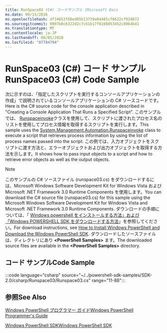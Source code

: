 ```yaml
---
title: RunSpace03 (C#) コードサンプル |Microsoft Docs
ms.date: 09/13/2016
ms.openlocfilehash: df34652f60ed85b13739a04485cf6622cf924872
ms.sourcegitcommit: 0907b8c6322d2c7c61b17f8168d53452c8964b41
ms.translationtype: MT
ms.contentlocale: ja-JP
ms.lasthandoff: 08/05/2020
ms.locfileid: "87784794"
---
```

# <a name="runspace03-c-code-sample"></a><span data-ttu-id="3ecca-102">RunSpace03 (C#) コード サンプル</span><span class="sxs-lookup"><span data-stu-id="3ecca-102">RunSpace03 (C#) Code Sample</span></span>

<span data-ttu-id="3ecca-103">次に示すのは、「指定したスクリプトを実行するコンソールアプリケーションの作成」で説明されているコンソールアプリケーションの C# ソースコードです。</span><span class="sxs-lookup"><span data-stu-id="3ecca-103">Here is the C# source code for the console application described in "Creating a Console Application That Runs a Specified Script".</span></span> <span data-ttu-id="3ecca-104">このサンプルでは、 [Runspaceinvoke](/dotnet/api/System.Management.Automation.RunspaceInvoke)クラスを使用して、スクリプトに渡されたプロセス名のリストを使用してプロセス情報を取得するスクリプトを実行します。</span><span class="sxs-lookup"><span data-stu-id="3ecca-104">This sample uses the [System.Management.Automation.Runspaceinvoke](/dotnet/api/System.Management.Automation.RunspaceInvoke) class to execute a script that retrieves process information by using the list of process names passed into the script.</span></span> <span data-ttu-id="3ecca-105">この例では、入力オブジェクトをスクリプトに渡す方法と、エラーオブジェクトおよび出力オブジェクトを取得する方法を示します。</span><span class="sxs-lookup"><span data-stu-id="3ecca-105">It shows how to pass input objects to a script and how to retrieve error objects as well as the output objects.</span></span>

> [!NOTE]
> <span data-ttu-id="3ecca-106">このサンプルの C# ソースファイル (runspace03.cs) をダウンロードするには、Microsoft Windows Software Development Kit for Windows Vista および Microsoft .NET Framework 3.0 Runtime Components を使用します。</span><span class="sxs-lookup"><span data-stu-id="3ecca-106">You can download the C# source file (runspace03.cs) for this sample using the Microsoft Windows Software Development Kit for Windows Vista and Microsoft .NET Framework 3.0 Runtime Components.</span></span> <span data-ttu-id="3ecca-107">ダウンロードの手順については、「 [Windows powershell をインストールする方法」および「Windows POWERSHELL SDK をダウンロードする方法](/powershell/scripting/developer/installing-the-windows-powershell-sdk)」を参照してください。</span><span class="sxs-lookup"><span data-stu-id="3ecca-107">For download instructions, see [How to Install Windows PowerShell and Download the Windows PowerShell SDK](/powershell/scripting/developer/installing-the-windows-powershell-sdk).</span></span>
> <span data-ttu-id="3ecca-108">ダウンロードしたソースファイルは、ディレクトリにあり **\<PowerShell Samples>** ます。</span><span class="sxs-lookup"><span data-stu-id="3ecca-108">The downloaded source files are available in the **\<PowerShell Samples>** directory.</span></span>

## <a name="code-sample"></a><span data-ttu-id="3ecca-109">コード サンプル</span><span class="sxs-lookup"><span data-stu-id="3ecca-109">Code Sample</span></span>

:::code language="csharp" source="~/../powershell-sdk-samples/SDK-2.0/csharp/Runspace03/Runspace03.cs" range="11-88":::

## <a name="see-also"></a><span data-ttu-id="3ecca-110">参照</span><span class="sxs-lookup"><span data-stu-id="3ecca-110">See Also</span></span>

[<span data-ttu-id="3ecca-111">Windows PowerShell プログラマー ガイド</span><span class="sxs-lookup"><span data-stu-id="3ecca-111">Windows PowerShell Programmer's Guide</span></span>](./windows-powershell-programmer-s-guide.md)

[<span data-ttu-id="3ecca-112">Windows PowerShell SDK</span><span class="sxs-lookup"><span data-stu-id="3ecca-112">Windows PowerShell SDK</span></span>](../windows-powershell-reference.md)
